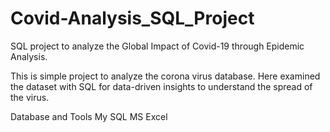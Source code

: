 # Covid-Analysis_SQL_Project

SQL project to analyze the Global Impact of Covid-19 through Epidemic Analysis.

This is simple project to analyze the corona virus database. Here examined the dataset with SQL for data-driven insights to understand the spread of the virus.


Database and Tools
My SQL
MS Excel
